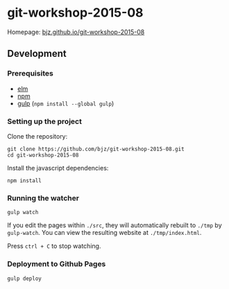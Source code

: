 # git-workshop-2015-08

Homepage: [bjz.github.io/git-workshop-2015-08](https://bjz.github.io/git-workshop-2015-08)

## Development

### Prerequisites

- [elm](http://elm-lang.org)
- [npm](https://github.com/joyent/node/wiki/Installing-Node.js-via-package-manager)
- [gulp](http://gulpjs.com) (`npm install --global gulp`)

### Setting up the project

Clone the repository:

```
git clone https://github.com/bjz/git-workshop-2015-08.git
cd git-workshop-2015-08
```

Install the javascript dependencies:

```
npm install
```

### Running the watcher

```
gulp watch
```

If you edit the pages within `./src`, they will automatically rebuilt to `./tmp` by `gulp-watch`. You can view the resulting website at `./tmp/index.html`.

Press `ctrl + C` to stop watching.

### Deployment to Github Pages

```
gulp deploy
```
